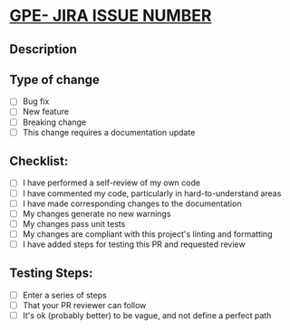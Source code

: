 # [GPE- JIRA ISSUE NUMBER](https://ccp.sys.comcast.net/browse/GPE)

## Description

<!-- Please include a summary of the change and which issue is fixed. Please also include relevant motivation and context. List any dependencies that are required for this change. -->

## Type of change
<!-- remove any that don't apply -->

 - [ ] Bug fix
 - [ ] New feature
 - [ ] Breaking change
 - [ ] This change requires a documentation update

## Checklist:
<!-- remove any that don't apply -->

- [ ] I have performed a self-review of my own code
- [ ] I have commented my code, particularly in hard-to-understand areas
- [ ] I have made corresponding changes to the documentation
- [ ] My changes generate no new warnings
- [ ] My changes pass unit tests
- [ ] My changes are compliant with this project's linting and formatting
- [ ] I have added steps for testing this PR and requested review

## Testing Steps:

- [ ] Enter a series of steps
- [ ] That your PR reviewer can follow
- [ ] It's ok (probably better) to be vague, and not define a perfect path
